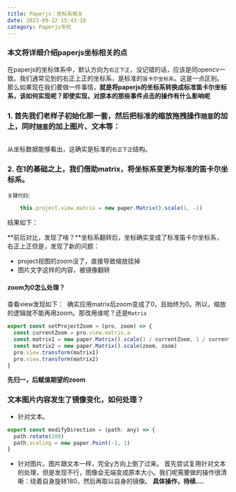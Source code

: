 ```yaml
---
title: Paperjs：坐标系相关
date: 2023-09-22 15:43:18
category: Paperjs专栏
---
```


### 本文将详细介绍paperjs坐标相关的点

在paperjs的坐标体系中，默认方向为`右正下正`，没记错的话，应该是同opencv一致。我们通常见到的右正上正的坐标系，是标准的`笛卡尔坐标系`。这是一点区别。
那么如果现在我们要做一件事情，**就是将paperjs的坐标系转换成标准笛卡尔坐标系，该如何实现呢？即使实现，对原本的那些事件点击的操作有什么影响呢**

### 1. 首先我们老样子初始化那一套，然后把标准的缩放拖拽操作`随意`的加上，同时`随意`的加上图片、文本等：
<img src="/img/paperjs坐标1.png" alt="">

从坐标数据能够看出，这确实是标准的`右正下正`结构。

### 2. 在1的基础之上，我们借助matrix，将坐标系变更为标准的笛卡尔坐标系。
`关键代码`:
```javascript
    this.project.view.matrix = new paper.Matrix().scale(1, -1)
```
结果如下：
<img src="/img/paperjs坐标2.png" alt="">

**前后对比，发现了啥？**坐标系翻转后，坐标确实变成了标准笛卡尔坐标系，右正上正但是，发现了新的问题：
- project视图的zoom没了，直接导致缩放挂掉
- 图片文字这样的内容，被镜像翻转

#### zoom为0怎么处理？
查看view发现如下：
<img src="/img/paperjs坐标3.png" alt="">
确实应用matrix后zoom变成了0，且始终为0。所以，缩放的逻辑就不能再用zoom。那改用谁呢？还是`Matrix`

```javascript
export const setProjectZoom = (pro, zoom) => {
  const currentZoom = pro.view.matrix.a
  const matrix1 = new paper.Matrix().scale(1 / currentZoom, 1 / currentZoom)
  const matrix2 = new paper.Matrix().scale(zoom, zoom)
  pro.view.transform(matrix1)
  pro.view.transform(matrix2)
}
```
**先归一，后赋值期望的zoom**

### 文本图片内容发生了镜像变化，如何处理？
- 针对文本。
```javascript
export const modifyDirection = (path: any) => {
  path.rotate(180)
  path.scaling = new paper.Point(-1, 1)
}
```

- 针对图片。图片跟文本一样，完全y方向上倒了过来。
首先尝试复用针对文本的处理，但是发现不行，图像会无端变成原本大小。我们呢需要做的操作很清晰：绕着自身旋转180，然后再取以自身的镜像。
**具体操作，待续....**





